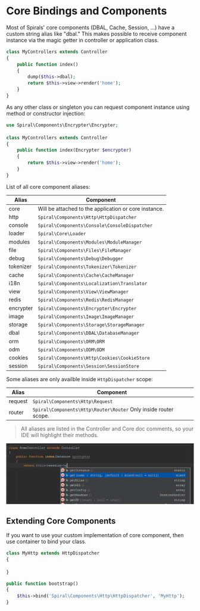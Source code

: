 # Core Bindings and Components
Most of Spirals' core components (DBAL, Cache, Session, ...) have a custom string alias like "dbal." This makes possible to receive component instance via the magic getter in controller or application class.
```php
class MyControllers extends Controller
{
    public function index()
    {
        dump($this->dbal);
        return $this->view->render('home');
    }
}
```

As any other class or singleton you can request component instance using method or constructor injection:
```php
use Spiral\Components\Encrypter\Encrypter;

class MyControllers extends Controller
{
    public function index(Encrypter $encrypter)
    {
        return $this->view->render('home');
    }
}
```

List of all core component aliases:

Alias     | Component
---       | ---
core      | Will be attached to the application or core instance.
http      | `Spiral\Components\Http\HttpDispatcher`
console   | `Spiral\Components\Console\ConsoleDispatcher`
loader    | `Spiral\Core\Loader`
modules   | `Spiral\Components\Modules\ModuleManager`
file      | `Spiral\Components\Files\FileManager`
debug     | `Spiral\Components\Debug\Debugger`
tokenizer | `Spiral\Components\Tokenizer\Tokenizer`
cache     | `Spiral\Components\Cache\CacheManager`
i18n      | `Spiral\Components\Localization\Translator`
view      | `Spiral\Components\View\ViewManager`
redis     | `Spiral\Components\Redis\RedisManager`
encrypter | `Spiral\Components\Encrypter\Encrypter`
image     | `Spiral\Components\Image\ImageManager`
storage   | `Spiral\Components\Storage\StorageManager`
dbal      | `Spiral\Components\DBAL\DatabaseManager`
orm       | `Spiral\Components\ORM\ORM`
odm       | `Spiral\Components\ODM\ODM`
cookies   | `Spiral\Components\Http\Cookies\CookieStore`
session   | `Spiral\Components\Session\SessionStore`

Some aliases are only availble inside `HttpDispatcher` scope:

Alias     | Component
---       | ---
request   | `Spiral\Components\Http\Request`
router    | `Spiral\Components\Http\Router\Router` Only inside router scope.

> All aliases are listed in the Controller and Core doc comments, so your IDE will highlight their methods.

![Code highlighting](../images/bindings.png)

## Extending Core Components
If you want to use your custom implementation of core component, then use container to bind your class.
```php
class MyHttp extends HttpDispatcher
{

}
```
```php
public function bootstrap()
{
    $this->bind('Spiral\Components\Http\HttpDispatcher', 'MyHttp');
}
```

